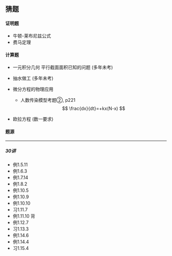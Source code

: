 ## 猜题

#### 证明题

- 牛顿-莱布尼兹公式
- 费马定理

#### 计算题

- 一元积分几何 平行截面面积已知的问题 (多年未考)

- 抽水做工 (多年未考)

- 微分方程的物理应用

  - 人数传染模型考题②, p221
    $$
    \frac{dx}{dt}=+kx(N-x)
    $$

- 欧拉方程 (数一要求)

#### 题源

---

##### 30讲

- 例1.5.11
- 例1.6.3
- 例1.7.14
-  例1.8.2
-  例1.10.5
-  例1.10.9
-  例1.10.10
-  习1.11.7
-  例1.11.10 背
-  例1.12.7
-  习1.13.3
-  例1.14.6
-  例1.14.4
-  习1.15.4
